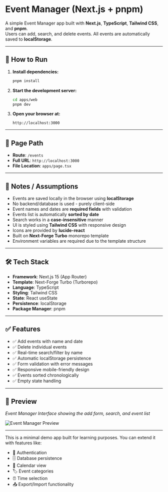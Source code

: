 # Event Manager (Next.js + pnpm)
A simple Event Manager app built with **Next.js**, **TypeScript**, **Tailwind CSS**, and **pnpm**.  
Users can add, search, and delete events. All events are automatically saved to **localStorage**.

---

## 🚀 How to Run

1. **Install dependencies:**
   ```bash
   pnpm install
   ```

2. **Start the development server:**
   ```bash
   cd apps/web
   pnpm dev
   ```

3. **Open your browser at:**
   ```
   http://localhost:3000
   ```

---

## 📍 Page Path
- **Route**: `/events`
- **Full URL**: `http://localhost:3000`
- **File Location**: `apps/page.tsx`

---

## 📝 Notes / Assumptions
- Events are saved locally in the browser using **localStorage**
- No backend/database is used - purely client-side
- Event names and dates are **required fields** with validation
- Events list is automatically **sorted by date**
- Search works in a **case-insensitive** manner
- UI is styled using **Tailwind CSS** with responsive design
- Icons are provided by **lucide-react**
- Built on **Next-Forge Turbo** monorepo template
- Environment variables are required due to the template structure

---

## 🛠 Tech Stack
- **Framework**: Next.js 15 (App Router)
- **Template**: Next-Forge Turbo (Turborepo)
- **Language**: TypeScript
- **Styling**: Tailwind CSS
- **State**: React useState
- **Persistence**: localStorage
- **Package Manager**: pnpm

---

## ✅ Features
- ✅ Add events with name and date
- ✅ Delete individual events
- ✅ Real-time search/filter by name
- ✅ Automatic localStorage persistence
- ✅ Form validation with error messages
- ✅ Responsive mobile-friendly design
- ✅ Events sorted chronologically
- ✅ Empty state handling

---

## 📸 Preview
*Event Manager Interface showing the add form, search, and event list*

![Event Manager Preview](./preview.png)

---

This is a minimal demo app built for learning purposes. You can extend it with features like:
- 🔐 Authentication
- 🗄️ Database persistence  
- 📅 Calendar view
- 🏷️ Event categories
- ⏰ Time selection
- 📤 Export/Import functionality

